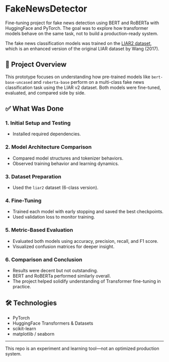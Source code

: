 # FakeNewsDetector

Fine-tuning project for fake news detection using BERT and RoBERTa with HuggingFace and PyTorch. The goal was to explore how transformer models behave on the same task, not to build a production-ready system.

The fake news classification models was trained on the [LIAR2 dataset](https://huggingface.co/datasets/chengxuphd/liar2), which is an enhanced version of the original LIAR dataset by Wang (2017).


## 🧭 Project Overview

This prototype focuses on understanding how pre-trained models like `bert-base-uncased` and `roberta-base` perform on a multi-class fake news classification task using the LIAR v2 dataset. Both models were fine-tuned, evaluated, and compared side by side.

## ✅ What Was Done

### 1. Initial Setup and Testing
- Installed required dependencies.

### 2. Model Architecture Comparison
- Compared model structures and tokenizer behaviors.
- Observed training behavior and learning dynamics.

### 3. Dataset Preparation
- Used the `liar2` dataset (6-class version).

### 4. Fine-Tuning
- Trained each model with early stopping and saved the best checkpoints.
- Used validation loss to monitor training.

### 5. Metric-Based Evaluation
- Evaluated both models using accuracy, precision, recall, and F1 score.
- Visualized confusion matrices for deeper insight.

### 6. Comparison and Conclusion
- Results were decent but not outstanding.
- BERT and RoBERTa performed similarly overall.
- The project helped solidify understanding of Transformer fine-tuning in practice.

## 🛠️ Technologies

- PyTorch  
- HuggingFace Transformers & Datasets  
- scikit-learn  
- matplotlib / seaborn

---

This repo is an experiment and learning tool—not an optimized production system.
